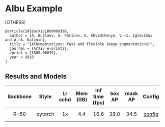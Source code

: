 # Albu Example

[OTHERS]

```
@article{2018arXiv180906839B,
  author = {A. Buslaev, A. Parinov, E. Khvedchenya, V.~I. Iglovikov and A.~A. Kalinin},
  title = "{Albumentations: fast and flexible image augmentations}",
  journal = {ArXiv e-prints},
  eprint = {1809.06839},
  year = 2018
}
```

## Results and Models

| Backbone  | Style   | Lr schd | Mem (GB) | Inf time (fps) | box AP | mask AP | Config | Download |
|:---------:|:-------:|:-------:|:--------:|:--------------:|:------:|:-------:|:------:|:--------:|
| R-50      | pytorch | 1x      | 4.4      | 16.6           |  38.0  | 34.5    |[config](https://github.com/open-mmlab/mmdetection/tree/master/configs/albu_example/mask_rcnn_r50_fpn_albu_1x_coco.py) | [model](http://download.openmmlab.com/mmdetection/v2.0/albu_example/mask_rcnn_r50_fpn_albu_1x_coco/mask_rcnn_r50_fpn_albu_1x_coco_20200208-ab203bcd.pth) &#124; [log](http://download.openmmlab.com/mmdetection/v2.0/albu_example/mask_rcnn_r50_fpn_albu_1x_coco/mask_rcnn_r50_fpn_albu_1x_coco_20200208_225520.log.json) |
